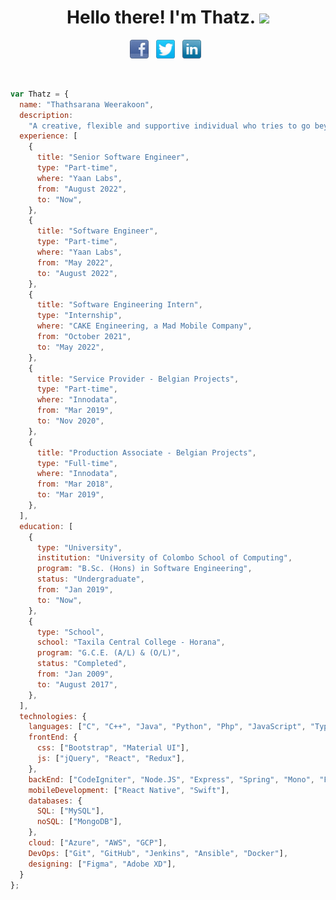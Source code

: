 <h1 align="center">Hello there! I'm Thatz. <img src="https://raw.githubusercontent.com/MartinHeinz/MartinHeinz/master/wave.gif" width="30px"></h1>
<p align='center'>
<a href="https://www.facebook.com/danu.thathsarana.de"><img height="30" src="facebook-32x32.png"></a>&nbsp;&nbsp;
<a href="https://twitter.com/FfutryD"><img height="30" src="twitter-32x32.png"></a>&nbsp;&nbsp;
<a href="https://www.linkedin.com/in/thathsaranaweerakoon"><img height="30" src="linkedin-32x32.png"></a>&nbsp;&nbsp;
</p>
<br>

```javascript
var Thatz = {
  name: "Thathsarana Weerakoon",
  description:
    "A creative, flexible and supportive individual who tries to go beyond the tradition. A good negotiator, team player and with multi-tasking capabilities. Adopts to new technologies and environments under minimal supervision. Interested in software designing, development, DevOps and Cloud Computing.",
  experience: [
    {
      title: "Senior Software Engineer",
      type: "Part-time",
      where: "Yaan Labs",
      from: "August 2022",
      to: "Now",
    },
    {
      title: "Software Engineer",
      type: "Part-time",
      where: "Yaan Labs",
      from: "May 2022",
      to: "August 2022",
    },
    {
      title: "Software Engineering Intern",
      type: "Internship",
      where: "CAKE Engineering, a Mad Mobile Company",
      from: "October 2021",
      to: "May 2022",
    },
    {
      title: "Service Provider - Belgian Projects",
      type: "Part-time",
      where: "Innodata",
      from: "Mar 2019",
      to: "Nov 2020",
    },
    {
      title: "Production Associate - Belgian Projects",
      type: "Full-time",
      where: "Innodata",
      from: "Mar 2018",
      to: "Mar 2019",
    },
  ],
  education: [
    {
      type: "University",
      institution: "University of Colombo School of Computing",
      program: "B.Sc. (Hons) in Software Engineering",
      status: "Undergraduate",
      from: "Jan 2019",
      to: "Now",
    },
    {
      type: "School",
      school: "Taxila Central College - Horana",
      program: "G.C.E. (A/L) & (O/L)",
      status: "Completed",
      from: "Jan 2009",
      to: "August 2017",
    },
  ],
  technologies: {
    languages: ["C", "C++", "Java", "Python", "Php", "JavaScript", "TypeScript", "Scala", "C#"],
    frontEnd: {
      css: ["Bootstrap", "Material UI"],
      js: ["jQuery", "React", "Redux"],
    },
    backEnd: ["CodeIgniter", "Node.JS", "Express", "Spring", "Mono", "Flask", "Django", "FastAPI"],
    mobileDevelopment: ["React Native", "Swift"],
    databases: {
      SQL: ["MySQL"],
      noSQL: ["MongoDB"],
    },
    cloud: ["Azure", "AWS", "GCP"],
    DevOps: ["Git", "GitHub", "Jenkins", "Ansible", "Docker"],
    designing: ["Figma", "Adobe XD"],
  }
};

```

<!--
**thatz98/thatz98** is a ✨ _special_ ✨ repository because its `README.md` (this file) appears on your GitHub profile.

Here are some ideas to get you started:

- 🔭 I’m currently working on ...
- 🌱 I’m currently learning ...
- 👯 I’m looking to collaborate on ...
- 🤔 I’m looking for help with ...
- 💬 Ask me about ...
- 📫 How to reach me: ...
- 😄 Pronouns: ...
- ⚡ Fun fact: ...
-->
